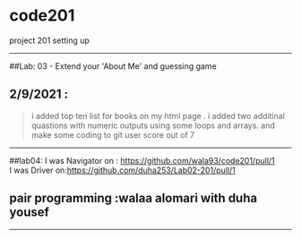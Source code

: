 # code201
project 201 setting up
_________________________________________________________________________________________________________________
##Lab: 03 - Extend your 'About Me' and guessing game 
## 2/9/2021 :
>  i added top ten list for books on my html page .
>  i added two additinal quastions with numeric outputs using some loops and arrays.
>  and make some coding to git user score out of 7 
__________________________________________________________________________________________________________________
##lab04:
I was Navigator on :  https://github.com/wala93/code201/pull/1  
I was Driver on:https://github.com/duha253/Lab02-201/pull/1  
## pair programming :walaa alomari with duha yousef
_____________________________________________________________________________________________
